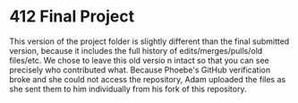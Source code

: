 # 412 Final Project
This version of the project folder is slightly different than the final submitted version, because it includes the full history of edits/merges/pulls/old files/etc. We chose to leave this old versio n intact so that you can see precisely who contributed what. Because Phoebe's GitHub verification broke and she could not access the repository, Adam uploaded the files as she sent them to him individually from his fork of this repository.
